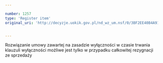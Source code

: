 ```yaml
---

number: 1257
type: 'Register item'
original_uri: 'http://decyzje.uokik.gov.pl/nd_wz_um.nsf/0/3BF2EE40B4A916B1C125739A0029FB7C?OpenDocument'


---
```


Rozwiązanie umowy zawartej na zasadzie wyłączności w czasie trwania klauzuli wyłączności możliwe jest tylko w przypadku całkowitej rezygnacji ze sprzedaży
